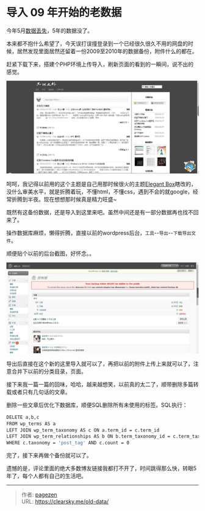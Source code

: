 # 导入 09 年开始的老数据


今年5月[数据丢失](https://clearsky.me/start/ "新的开始")，5年的数据没了。

本来都不抱什么希望了，今天误打误撞登录到一个已经很久很久不用的网盘的时候，居然发现里面居然还留着一份2009至2010年的数据备份，附件什么的都在。

赶紧下载下来，搭建个PHP环境上传导入，刷新页面的看到的一瞬间，说不出的感觉。

![老博客页面](oldpage.jpg "老博客页面")

呵呵，我记得以前用的这个主题是自己用那时候很火的主题[Elegant Box](http://www.neoease.com/elegant-box/ "WordPress 主题 Elegant Box")瞎改的，没什么审美水平，就是折腾着玩，不懂html，不懂css，遇到不会的就google，经常折腾到半夜。现在想想那时候真是精力旺盛~

既然有这备份数据，还是导入到这里来吧。虽然中间还是有一部分数据再也找不回来了。

操作数据库麻烦，懒得折腾，直接以前的wordpress后台，`工具`--`导出`--`下载导出文件`。

顺便贴个以前的后台截图，好怀念。。

![旧控制面板](oldcontrolpanel.jpg "旧控制面板")

导出后直接在这个新的这里导入就可以了，再把以前的附件上传上来就可以了，注意合并下以前的分类目录，页面。

接下来我一篇一篇的回味，哈哈，越来越想笑，以前真的太二了，顺带删除多篇转载或者只有几句话的文章。

删除一些文章后优化下数据库，顺便SQL删除所有未使用的标签。SQL执行：

```bash
DELETE a,b,c
FROM wp_terms AS a
LEFT JOIN wp_term_taxonomy AS c ON a.term_id = c.term_id
LEFT JOIN wp_term_relationships AS b ON b.term_taxonomy_id = c.term_taxonomy_id
WHERE c.taxonomy = 'post_tag' AND c.count = 0
```
完了，接下来再做个备份就可以了。

遗憾的是，评论里面的绝大多数博友链接我都打不开了，时间跳得那么快，转眼5年了，每个人都有自己的生活吧。


---

> 作者: [pagezen](http://clearsky.me/)  
> URL: https://clearsky.me/old-data/  

